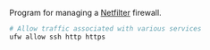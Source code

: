 Program for managing a [Netfilter](#netfilter) firewall.

```sh
# Allow traffic associated with various services
ufw allow ssh http https
```